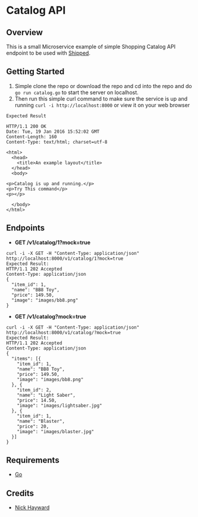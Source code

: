 # Catalog API

## Overview
This is a small Microservice example of simple Shopping Catalog API endpoint to be used with [Shipped](http://shipped-cisco.com).

## Getting Started
1. Simple clone the repo or download the repo and cd into the repo and do `go run catalog.go` to start the server on localhost.
2. Then run this simple curl command to make sure the service is up and running `curl -i http://localhost:8000` or view it on your web browser

```
Expected Result

HTTP/1.1 200 OK
Date: Tue, 19 Jan 2016 15:52:02 GMT
Content-Length: 160
Content-Type: text/html; charset=utf-8

<html>
  <head>
    <title>An example layout</title>
  </head>
  <body>

<p>Catalog is up and running.</p>
<p>Try This command</p>
<p></p>

  </body>
</html>

```

## Endpoints

- **GET /v1/catalog/1?mock=true**
```
curl -i -X GET -H "Content-Type: application/json" http://localhost:8000/v1/catalog/1?mock=true
Expected Result:
HTTP/1.1 202 Accepted
Content-Type: application/json
{
  "item_id": 1,
  "name": "BB8 Toy",
  "price": 149.50,
  "image": "images/bb8.png"
}
```
- **GET /v1/catalog?mock=true**
```
curl -i -X GET -H "Content-Type: application/json" http://localhost:8000/v1/catalog/?mock=true
Expected Result:
HTTP/1.1 202 Accepted
Content-Type: application/json
{
  "items": [{
    "item_id": 1,
    "name": "BB8 Toy",
    "price": 149.50,
    "image": "images/bb8.png"
  }, {
    "item_id": 2,
    "name": "Light Saber",
    "price": 14.50,
    "image": "images/lightsaber.jpg"
  }, {
    "item_id": 1,
    "name": "Blaster",
    "price": 20,
    "image": "images/blaster.jpg"
  }]
}
```

## Requirements
* [Go](https://github.com/golang/example)

## Credits
- [Nick Hayward](https://github.com/nehayward)
